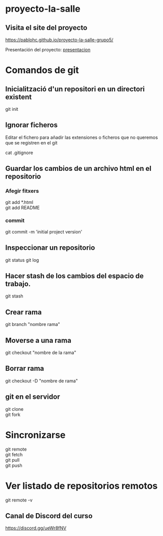 # proyecto-la-salle

## Visita el site del proyecto

https://pablohc.github.io/proyecto-la-salle-grupo5/

Presentación del proyecto:
[presentacion](/assets/presentacion.pdf)

# Comandos de git

## Inicialització d'un repositori en un directori existent

git init

## Ignorar ficheros

Editar el fichero para añadir las extensiones o ficheros que no queremos que se registren en el git

cat .gitignore

## Guardar los cambios de un archivo html en el repositorio

### Afegir fitxers

git add \*.html  
git add README

### commit

git commit -m 'initial project version'

## Inspeccionar un repositorio

git status
git log

## Hacer stash de los cambios del espacio de trabajo.

git stash

## Crear rama

git branch "nombre rama"

## Moverse a una rama

git checkout "nombre de la rama"

## Borrar rama

git checkout -D "nombre de rama"

## git en el servidor

git clone  
git fork

# Sincronizarse

git remote  
git fetch  
git pull  
git push

# Ver listado de repositorios remotos

git remote -v

## Canal de Discord del curso

https://discord.gg/ueWr8fNV
